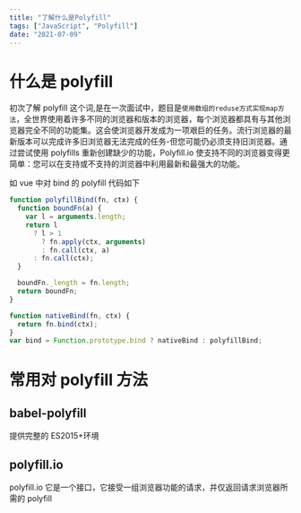 ```yaml
---
title: "了解什么是Polyfill"
tags: ["JavaScript", "Polyfill"]
date: "2021-07-09"
---
```


# 什么是 polyfill

初次了解 polyfill 这个词,是在一次面试中，题目是`使用数组的reduse方式实现map方法`，全世界使用着许多不同的浏览器和版本的浏览器，每个浏览器都具有与其他浏览器完全不同的功能集。这会使浏览器开发成为一项艰巨的任务。流行浏览器的最新版本可以完成许多旧浏览器无法完成的任务-但您可能仍必须支持旧浏览器。通过尝试使用 polyfills 重新创建缺少的功能，Polyfill.io 使支持不同的浏览器变得更简单：您可以在支持或不支持的浏览器中利用最新和最强大的功能。

如 vue 中对 bind 的 polyfill 代码如下

```js
function polyfillBind(fn, ctx) {
  function boundFn(a) {
    var l = arguments.length;
    return l
      ? l > 1
        ? fn.apply(ctx, arguments)
        : fn.call(ctx, a)
      : fn.call(ctx);
  }

  boundFn._length = fn.length;
  return boundFn;
}

function nativeBind(fn, ctx) {
  return fn.bind(ctx);
}
var bind = Function.prototype.bind ? nativeBind : polyfillBind;
```

# 常用对 polyfill 方法

## babel-polyfill

提供完整的 ES2015+环境

## polyfill.io

polyfill.io 它是一个接口，它接受一组浏览器功能的请求，并仅返回请求浏览器所需的 polyfill
